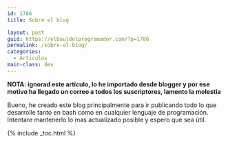 ```yaml
---
id: 1786
title: Sobre el blog

layout: post
guid: https://elbauldelprogramador.com/?p=1786
permalink: /sobre-el-blog/
categories:
  - Artículos
main-class: dev
---
```

**NOTA: ignorad este artículo, lo he importado desde blogger y por ese motivo ha llegado un correo a todos los suscriptores, lamento la molestia**

Bueno, he creado este blog principalmente para ir publicando todo lo que desarrolle tanto en bash como en cualquier lenguaje de programación. Intentare mantenerlo lo mas actualizado posible y espero que sea útil.



{% include _toc.html %}
